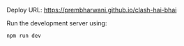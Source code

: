 Deploy URL: https://prembharwani.github.io/clash-hai-bhai

Run the development server using:

```bash
npm run dev
```
